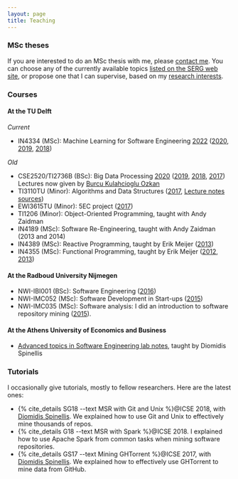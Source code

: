 ```yaml
---
layout: page
title: Teaching
---
```


### MSc theses

If you are interested to do an MSc thesis with me, please [contact
me](about.html). You can choose any of the currently available topics [listed on
the SERG web site](https://se.ewi.tudelft.nl/research-lines/software-analytics/index.html#msc-thesis-topics), or propose
one that I can supervise, based on my [research interests](research.html).

### Courses

#### At the TU Delft

_Current_

* IN4334 (MSc): Machine Learning for Software Engineering [2022](/courses/ml4se) ([2020](/courses/ml4se/2020), [2019](/courses/ml4se/2019), [2018](/courses/ml4se/2018))

_Old_
* CSE2520/TI2736B (BSc): Big Data Processing [2020](/courses/bigdata) ([2019](/courses/bigdata/2019), [2018](/courses/bigdata/2018), [2017](/courses/bigdata/2017)) Lectures now given by [Burcu Kulahcioglu Ozkan](https://burcuku.github.io/cse2520-bigdata/)
* TI3110TU (Minor): Algorithms and Data Structures ([2017](courses/algo-ds/), [Lecture notes sources](https://github.com/gousiosg/algo-ds))
* EWI3615TU (Minor): 5EC project ([2017](courses/minor-project/))
* TI1206 (Minor): Object-Oriented Programming, taught with Andy Zaidman
* IN4189 (MSc): Software Re-Engineering, taught with Andy Zaidman (2013 and 2014)
* IN4389 (MSc): Reactive Programming, taught by Erik Meijer ([2013](/courses/rx/index.html))
* IN4355 (MSc): Functional Programming, taught by Erik Meijer ([2012](/courses/fp/index.html), [2013](courses/fp/index.html))

#### At the Radboud University Nijmegen

* NWI-IBI001 (BSc): Software Engineering ([2016](/courses/softeng/2016.html))
* NWI-IMC052 (MSc): Software Development in Start-ups ([2015](/courses/softeng/2015.html))
* NWI-IMC035 (MSc): Software analysis: I did an introduction to
software repository mining ([2015](/courses/msr/2015.html)).

#### At the Athens University of Economics and Business

* [Advanced topics in Software Engineering lab notes](/courses/atse/index.html), taught by Diomidis Spinellis

### Tutorials

I occasionally give tutorials, mostly to fellow researchers. Here are the
latest ones:

* {% cite_details SG18 --text MSR with Git and Unix %}@ICSE 2018, with [Diomidis Spinellis](https://www.spinellis.gr/index.html.var). We explained how to use Git and Unix to effectively mine thousands of repos.
* {% cite_details G18 --text MSR with Spark %}@ICSE 2018. I explained how to use Apache Spark from common tasks when mining software repositories.
* {% cite_details GS17 --text Mining GHTorrent %}@ICSE 2017, with [Diomidis Spinellis](https://www.spinellis.gr/index.html.var). We explained how to effectively use
GHTorrent to mine data from GitHub.
